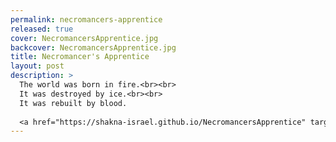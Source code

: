```yaml
---
permalink: necromancers-apprentice
released: true
cover: NecromancersApprentice.jpg
backcover: NecromancersApprentice.jpg
title: Necromancer's Apprentice
layout: post
description: >
  The world was born in fire.<br><br>
  It was destroyed by ice.<br><br>
  It was rebuilt by blood.
  
  <a href="https://shakna-israel.github.io/NecromancersApprentice" target="_blank">Read Online</a>
---
```

